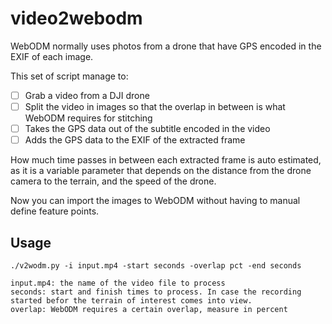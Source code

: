 # video2webodm

WebODM normally uses photos from a drone that have GPS encoded in the EXIF of each image.

This set of script manage to:
- [ ] Grab a video from a DJI drone
- [ ] Split the video in images so that the overlap in between is what WebODM requires for stitching
- [ ] Takes the GPS data out of the subtitle encoded in the video
- [ ] Adds the GPS data to the EXIF of the extracted frame

How much time passes in between each extracted frame is auto estimated, as it is a variable parameter that depends on the distance from the drone camera to the terrain, and the speed of the drone.

Now you can import the images to WebODM without having to manual define feature points.


## Usage

```
./v2wodm.py -i input.mp4 -start seconds -overlap pct -end seconds

input.mp4: the name of the video file to process
seconds: start and finish times to process. In case the recording started befor the terrain of interest comes into view.
overlap: WebODM requires a certain overlap, measure in percent
```